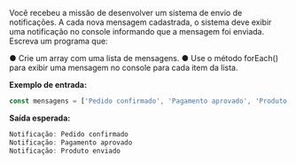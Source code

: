 Você recebeu a missão de desenvolver um sistema de envio de notificações. A cada nova mensagem cadastrada, o sistema deve exibir uma notificação no console informando que a mensagem foi enviada. Escreva um programa que:

● Crie um array com uma lista de mensagens.
● Use o método forEach() para exibir uma mensagem no console para cada item da lista.

**Exemplo de entrada:**

```js
const mensagens = ['Pedido confirmado', 'Pagamento aprovado', 'Produto enviado'];
```

**Saída esperada:**

```js
Notificação: Pedido confirmado  
Notificação: Pagamento aprovado  
Notificação: Produto enviado
```
